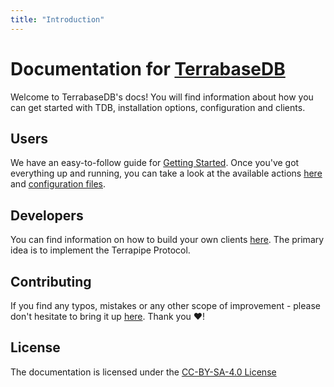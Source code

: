 ```yaml
---
title: "Introduction"
---
```


# Documentation for [TerrabaseDB](https://terrabasedb.com)

Welcome to TerrabaseDB's docs! You will find information about how you can get started with TDB, installation options, configuration and clients.

## Users

We have an easy-to-follow guide for [Getting Started](./Getting-Started.md). Once you've got everything up and running, you can take a look at the available actions [here](./List-Of-Actions.md) and [configuration files](./tdb-configuration.md).

## Developers	

You can find information on how to build your own clients [here](./Protocols/terrapipe.md). The primary idea is to implement the Terrapipe Protocol.

## Contributing

If you find any typos, mistakes or any other scope of improvement - please don't hesitate to bring it up [here](https://github.com/terrabasedb/docs/issues). Thank you ❤️!

## License

The documentation is licensed under the [CC-BY-SA-4.0 License](https://github.com/terrabasedb/docs/tree/master/LICENSE)
